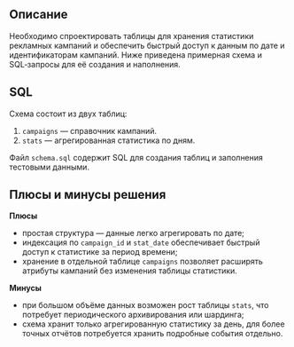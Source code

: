 ## Описание

Необходимо спроектировать таблицы для хранения статистики рекламных кампаний
и обеспечить быстрый доступ к данным по дате и идентификаторам кампаний.
Ниже приведена примерная схема и SQL‑запросы для её создания и наполнения.

## SQL

Схема состоит из двух таблиц:

1. `campaigns` — справочник кампаний.
2. `stats` — агрегированная статистика по дням.

Файл `schema.sql` содержит SQL для создания таблиц и заполнения тестовыми
данными.

## Плюсы и минусы решения

**Плюсы**
- простая структура — данные легко агрегировать по дате;
- индексация по `campaign_id` и `stat_date` обеспечивает быстрый доступ к
  статистике за период времени;
- хранение в отдельной таблице `campaigns` позволяет расширять атрибуты
  кампаний без изменения таблицы статистики.

**Минусы**
- при большом объёме данных возможен рост таблицы `stats`, что потребует
  периодического архивирования или шардинга;
- схема хранит только агрегированную статистику за день, для более точных
  отчётов потребуется хранить подробные события отдельно.